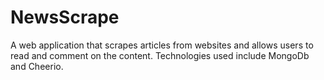 # NewsScrape
A web application that scrapes articles from websites and allows users to read and comment on the content. Technologies used include MongoDb and Cheerio. 
